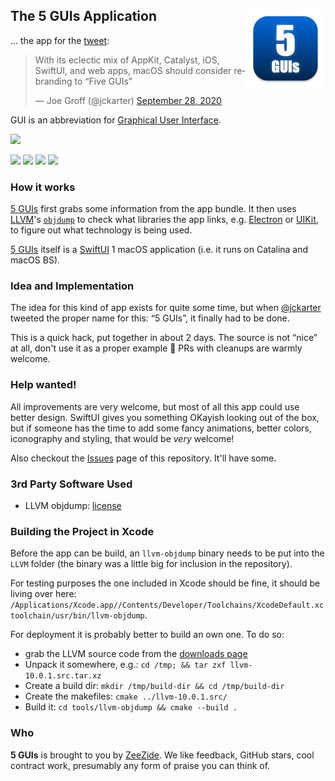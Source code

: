 <h2>The 5 GUIs Application
  <img src="5GUIs/Assets.xcassets/AppIcon.appiconset/5GUIs-256.png"
           align="right" width="128" height="128" />
</h2>

... the app for the [tweet](https://twitter.com/jckarter/status/1310412969289773056):

<blockquote class="twitter-tweet"><p lang="en" dir="ltr">With its eclectic mix of AppKit, Catalyst, iOS, SwiftUI, and web apps, macOS should consider rebranding to “Five GUIs”</p>&mdash; Joe Groff (@jckarter) <a href="https://twitter.com/jckarter/status/1310412969289773056?ref_src=twsrc%5Etfw">September 28, 2020</a></blockquote>

GUI is an abbreviation for [Graphical User Interface](https://en.wikipedia.org/wiki/Graphical_user_interface).

<a href="https://apps.apple.com/us/app/id1534164621">
  <img src="https://zeezide.com/img/apple/Download_on_the_App_Store_Badge_US-UK_135x40 Canvas.png"> 
</a>  

<img src="https://zeezide.com/img/5guis/screenshots/appwindow/5guis-drop-it.png"
     width="24%" />
<img src="https://zeezide.com/img/5guis/screenshots/appwindow/5guis-marzipan.png"
     width="24%" />
<img src="https://zeezide.com/img/5guis/screenshots/appwindow/5guis-companion.png"
     width="24%" />
<img src="https://zeezide.com/img/5guis/screenshots/appwindow/5guis-automator.png"
     width="24%" />


### How it works

[5 GUIs](https://zeezide.com/en/products/5guis/index.html) 
first grabs some information from the app bundle. 
It then uses [LLVM](https://llvm.org)'s 
[`objdump`](https://en.wikipedia.org/wiki/Objdump) 
to check what libraries the app links,
e.g. [Electron](https://www.electronjs.org) or 
[UIKit](https://developer.apple.com/documentation/uikit), to figure out what technology is being used.

[5 GUIs](https://zeezide.com/en/products/5guis/index.html) 
itself is a [SwiftUI](https://developer.apple.com/xcode/swiftui/) 1
macOS application (i.e. it runs on Catalina and macOS BS).


### Idea and Implementation

The idea for this kind of app exists for quite some time, but when 
[@jckarter](https://twitter.com/jckarter)
tweeted the proper name for this: “5 GUIs”, it finally had to be done.

This is a quick hack, put together in about 2 days. 
The source is not “nice” at all, don't use it as a proper example 🙈
PRs with cleanups are warmly welcome.


### Help wanted!

All improvements are very welcome, but most of all this app could use better
design. 
SwiftUI gives you something OKayish looking out of the box, but if someone
has the time to add some fancy animations, 
better colors, iconography and styling, 
that would be *very* welcome!

Also checkout the [Issues](/ZeeZide/5GUIs/issues) page of this repository. 
It'll have some.


### 3rd Party Software Used

- LLVM objdump: [license](LLVM/LLVM-LICENSE.TXT)


### Building the Project in Xcode

Before the app can be build, an `llvm-objdump` binary needs to be put into
the `LLVM` folder (the binary was a little big for inclusion in the repository).

For testing purposes the one included in Xcode should be fine,
it should be living over here:
`/Applications/Xcode.app//Contents/Developer/Toolchains/XcodeDefault.xctoolchain/usr/bin/llvm-objdump`.

For deployment it is probably better to build an own one. 
To do so:
- grab the LLVM source code from the 
  [downloads page](https://releases.llvm.org/download.html#10.0.1)
- Unpack it somewhere, e.g.: `cd /tmp; && tar zxf llvm-10.0.1.src.tar.xz`
- Create a build dir: `mkdir /tmp/build-dir && cd /tmp/build-dir`
- Create the makefiles: `cmake ../llvm-10.0.1.src/`
- Build it: `cd tools/llvm-objdump && cmake --build .`


### Who

**5 GUIs** is brought to you by
[ZeeZide](http://zeezide.de).
We like feedback, GitHub stars, cool contract work,
presumably any form of praise you can think of.
